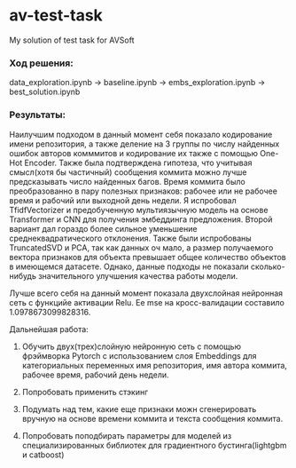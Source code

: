 # av-test-task
My solution of test task for AVSoft

### Ход решения:
data_exploration.ipynb -> baseline.ipynb -> embs_exploration.ipynb -> best_solution.ipynb

### Результаты:
Наилучшим подходом в данный момент себя показало кодирование имени репозитория, а также деление на 3 группы по числу найденных ошибок авторов комммитов и кодирование их также с помощью One-Hot Encoder. Также была подтверждена гипотеза, что учитывая смысл(хотя бы частичный) сообщения коммита можно лучше предсказывать число найденных багов. Время коммита было преобразованно в пару полезных признаков: рабочее или не рабочее время и рабочий или выходной день недели. Я испробовал TfidfVectorizer и предобученную мультиязычную модель на основе Transformer и CNN для получения эмбеддинга предложения. Второй вариант дал гораздо более сильное уменьшение среднеквадратического отклонения. Также были испробованы TruncatedSVD и PCA, так как данных оч мало, а размер получаемого вектора признаков для объекта превышает общее количество объектов в имеющемся датасете. Однако, данные подходы не показали сколько-нибудь значительного улучшения качества работы модели.

Лучше всего себя на данный момент показала двухслойная нейронная сеть с функцийе активации Relu. Ее mse на кросс-валидации составило 1.0978673099828316. 

Дальнейшая работа:

1. Обучить двух(трех)слойную нейронную сеть с помощью фрэймворка Pytorch с использованием слоя Embeddings для категориальных переменных имя репозитория, имя автора коммита, рабочее время, рабочий день недели.

2. Попробовать применить стэкинг

3. Подумать над тем, какие еще признаки можн сгенерировать вручную на основе времени коммита и текста сообщения коммита.

4. Попробовать поподбирать параметры для моделей из специализированных библиотек для градиентного бустинга(lightgbm и catboost)
